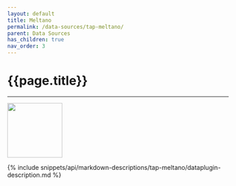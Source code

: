 ```yaml
---
layout: default
title: Meltano
permalink: /data-sources/tap-meltano/
parent: Data Sources
has_children: true
nav_order: 3
---
```


# {{page.title}}

---

<img src="{{site.baseurl}}/assets/data_source_images/tap-meltano.png" width="125">

{% include snippets/api/markdown-descriptions/tap-meltano/dataplugin-description.md %}
